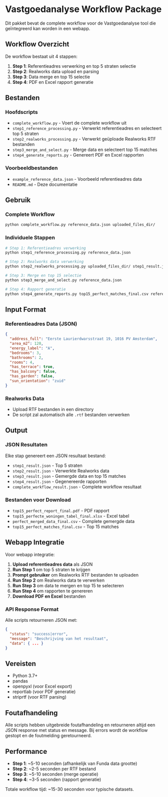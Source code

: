 # Vastgoedanalyse Workflow Package

Dit pakket bevat de complete workflow voor de Vastgoedanalyse tool die geïntegreerd kan worden in een webapp.

## Workflow Overzicht

De workflow bestaat uit 4 stappen:

1. **Step 1**: Referentieadres verwerking en top 5 straten selectie
2. **Step 2**: Realworks data upload en parsing
3. **Step 3**: Data merge en top 15 selectie
4. **Step 4**: PDF en Excel rapport generatie

## Bestanden

### Hoofdscripts
- `complete_workflow.py` - Voert de complete workflow uit
- `step1_reference_processing.py` - Verwerkt referentieadres en selecteert top 5 straten
- `step2_realworks_processing.py` - Verwerkt geüploade Realworks RTF bestanden
- `step3_merge_and_select.py` - Merge data en selecteert top 15 matches
- `step4_generate_reports.py` - Genereert PDF en Excel rapporten

### Voorbeeldbestanden
- `example_reference_data.json` - Voorbeeld referentieadres data
- `README.md` - Deze documentatie

## Gebruik

### Complete Workflow
```bash
python complete_workflow.py reference_data.json uploaded_files_dir/
```

### Individuele Stappen
```bash
# Step 1: Referentieadres verwerking
python step1_reference_processing.py reference_data.json

# Step 2: Realworks data verwerking
python step2_realworks_processing.py uploaded_files_dir/ step1_result.json

# Step 3: Merge en top 15 selectie
python step3_merge_and_select.py reference_data.json

# Step 4: Rapport generatie
python step4_generate_reports.py top15_perfect_matches_final.csv reference_data.json
```

## Input Format

### Referentieadres Data (JSON)
```json
{
  "address_full": "Eerste Laurierdwarsstraat 19, 1016 PV Amsterdam",
  "area_m2": 120,
  "energy_label": "A",
  "bedrooms": 3,
  "bathrooms": 2,
  "rooms": 4,
  "has_terrace": true,
  "has_balcony": false,
  "has_garden": false,
  "sun_orientation": "zuid"
}
```

### Realworks Data
- Upload RTF bestanden in een directory
- De script zal automatisch alle `.rtf` bestanden verwerken

## Output

### JSON Resultaten
Elke stap genereert een JSON resultaat bestand:
- `step1_result.json` - Top 5 straten
- `step2_result.json` - Verwerkte Realworks data
- `step3_result.json` - Gemergde data en top 15 matches
- `step4_result.json` - Gegenereerde rapporten
- `complete_workflow_result.json` - Complete workflow resultaat

### Bestanden voor Download
- `top15_perfect_report_final.pdf` - PDF rapport
- `top15_perfecte_woningen_tabel_final.xlsx` - Excel tabel
- `perfect_merged_data_final.csv` - Complete gemergde data
- `top15_perfect_matches_final.csv` - Top 15 matches

## Webapp Integratie

Voor webapp integratie:

1. **Upload referentieadres data** als JSON
2. **Run Step 1** om top 5 straten te krijgen
3. **Prompt gebruiker** om Realworks RTF bestanden te uploaden
4. **Run Step 2** om Realworks data te verwerken
5. **Run Step 3** om data te mergen en top 15 te selecteren
6. **Run Step 4** om rapporten te genereren
7. **Download PDF en Excel** bestanden

### API Response Format
Alle scripts retourneren JSON met:
```json
{
  "status": "success|error",
  "message": "Beschrijving van het resultaat",
  "data": { ... }
}
```

## Vereisten

- Python 3.7+
- pandas
- openpyxl (voor Excel export)
- reportlab (voor PDF generatie)
- striprtf (voor RTF parsing)

## Foutafhandeling

Alle scripts hebben uitgebreide foutafhandeling en retourneren altijd een JSON response met status en message. Bij errors wordt de workflow gestopt en de foutmelding geretourneerd.

## Performance

- **Step 1**: ~5-10 seconden (afhankelijk van Funda data grootte)
- **Step 2**: ~2-5 seconden per RTF bestand
- **Step 3**: ~5-10 seconden (merge operatie)
- **Step 4**: ~3-5 seconden (rapport generatie)

Totale workflow tijd: ~15-30 seconden voor typische datasets.
